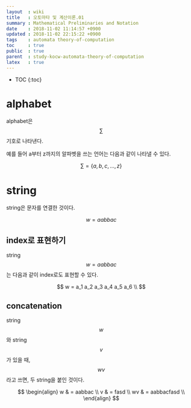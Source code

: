 ```yaml
---
layout  : wiki
title   : 오토마타 및 계산이론.01
summary : Mathematical Preliminaries and Notation
date    : 2018-11-02 11:14:57 +0900
updated : 2018-11-02 22:15:22 +0900
tags    : automata theory-of-computation
toc     : true
public  : true
parent  : study-kocw-automata-theory-of-computation
latex   : true
---
```

* TOC
{:toc}

# alphabet

alphabet은 $$\sum$$ 기호로 나타낸다.

예를 들어 a부터 z까지의 알파벳을 쓰는 언어는 다음과 같이 나타낼 수 있다.

$$
\sum = \{ a, b, c, ..., z \}
$$

# string

string은 문자를 연결한 것이다.

$$
w = aabbac
$$

## index로 표현하기

string $$w = aabbac$$는 다음과 같이 index로도 표현할 수 있다.

$$
w = a_1 a_2 a_3 a_4 a_5 a_6 \\
$$

## concatenation

string $$w$$와 string $$v$$가 있을 때, $$wv$$라고 쓰면, 두 string을 붙인 것이다.

$$
\begin{align}
w & = aabbac \\
v & = fasd \\
wv & = aabbacfasd \\
\end{align}
$$











